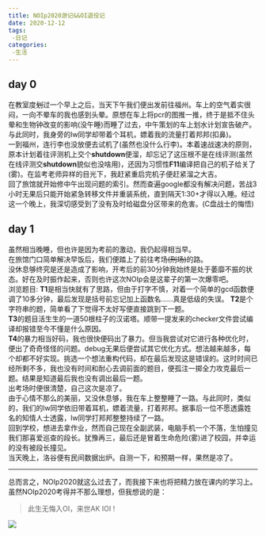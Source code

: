 ```yaml
---
title: NOIp2020游记&&OI退役记
date: 2020-12-12
tags:
 -日记
categories:
 -生活
---
```

## day 0
在教室度~~划~~过一个早上之后，当天下午我们便出发前往福州。车上的空气着实很闷，一向不晕车的我也感到头晕。原想在车上将pcr的图推一推，终于是抵不住头晕和生物钟改变的影响(没午睡)而睡了过去，中午策划的车上划水计划宣告破产。与此同时，我身旁的lw同学却带着个耳机，嫖着我的流量打着邦邦(扣鼻)。  
一到福州，连行李也没放便去试机了(虽然也没什么行李)。本着速战速决的原则，原本计划着往评测机上交个**shutdown**便溜，却忘记了这压根不是在线评测(虽然在线评测交**shutdown**貌似也没啥用)，还因为习惯性**F11**编译把自己的机子给关了(雾)。在监考老师异样的目光下，我赶紧重启完机子便赶紧溜之大吉。  
回了旅馆就开始修中午出现问题的索引。然而查遍google都没有解决问题，苦战3小时无果后只能开始紧急转移文件并重装系统，直到隔天1:30+才得以入睡。经过这一个晚上，我深切感受到了没有及时给磁盘分区带来的危害。(C盘战士的悔悟)  
## day 1
虽然相当晚睡，但也许是因为考前的激动，我仍起得相当早。  
在旅馆门口简单解决早饭后，我们便踏上了前往考场~~(刑场)~~的路。  
没休息够终究是还是造成了影响，开考后的前30分钟我始终是处于萎靡不振的状态。好在及时振作起来，否则也许这次NOIp会是这辈子的第一次爆零吧。  
浏览题目:
**T1**是相当快就有了思路，但由于打字不慎，对着一个简单的gcd函数便调了10多分钟，最后发现是括号前忘记加上函数名……真是低级的失误。
**T2**是个字符串的题，简单看了下觉得不太好写便直接跳到下一题。  
**T3**的题目活生生的一道50根柱子的汉诺塔。顺带一提发来的checker文件尝试编译却报错至今不懂是什么原因。  
**T4**的暴力相当好码，我也很快便码出了暴力。但当我尝试对它进行各种优化时，便出了奇奇怪怪的问题。debug无果后便尝试其它优化方式。想法越来越多，每个却都不好实现。挑选一个想法重构代码，却在最后发现这是错误的。这时时间已经所剩不多，我也没有时间和耐心去调前面的题目，便孤注一掷全力攻克最后一题。结果是知道最后我也没有调出最后一题。  
出考场时便很清楚，自己这次是凉了。  
由于心情不那么的美丽，又没休息够，我在车上整整睡了一路。与此同时，类似的，我们的lw同学依旧带着耳机，嫖着流量，打着邦邦。据事后一位不愿透露姓名的知情人士透露，lw同学打邦邦整整持续了一路。  
回到学校，想进去拿作业，然而自己现在全副武装，电脑手机一个不落，生怕撞见我们那喜爱巡查的段长。犹豫再三，最后还是冒着生命危险(雾)进了校园，并幸运的没有被段长撞见。  
当天晚上，洛谷便有民间数据出炉。自测一下，和预期一样，果然是凉了。

---

总而言之，NOIp2020就这么过去了，而我接下来也将把精力放在课内的学习上。  
虽然NOIp2020考得并不那么理想，但我想说的是：
>此生无悔入OI，来世AK IOI !

![](https://pics.shviolet.tk/origin/NOIp2020.jpg)

